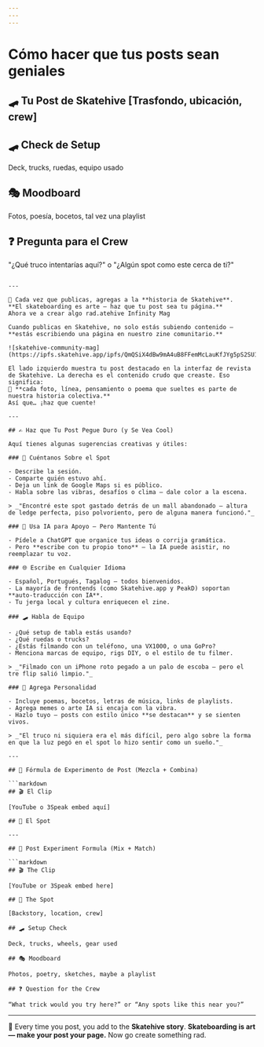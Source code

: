 ```yaml
---
---
---
```


# Cómo hacer que tus posts sean geniales

## 🛹 Tu Post de Skatehive [Trasfondo, ubicación, crew]

## 🛹 Check de Setup

Deck, trucks, ruedas, equipo usado

## 🎭 Moodboard

Fotos, poesía, bocetos, tal vez una playlist

## ❓ Pregunta para el Crew

"¿Qué truco intentarías aquí?" o "¿Algún spot como este cerca de ti?"
```

---

📣 Cada vez que publicas, agregas a la **historia de Skatehive**.
**El skateboarding es arte — haz que tu post sea tu página.**
Ahora ve a crear algo rad.atehive Infinity Mag

Cuando publicas en Skatehive, no solo estás subiendo contenido —
**estás escribiendo una página en nuestro zine comunitario.**

![skatehive-community-mag](https://ipfs.skatehive.app/ipfs/QmQSiX4dBw9mA4uB8FFemMcLauKfJYg5pS2SU1ND2u4kN1)

El lado izquierdo muestra tu post destacado en la interfaz de revista de Skatehive. La derecha es el contenido crudo que creaste. Eso significa:
📖 **cada foto, línea, pensamiento o poema que sueltes es parte de nuestra historia colectiva.**
Así que… ¡haz que cuente!

---

## ✍️ Haz que Tu Post Pegue Duro (y Se Vea Cool)

Aquí tienes algunas sugerencias creativas y útiles:

### 🧭 Cuéntanos Sobre el Spot

- Describe la sesión.
- Comparte quién estuvo ahí.
- Deja un link de Google Maps si es público.
- Habla sobre las vibras, desafíos o clima — dale color a la escena.

> _"Encontré este spot gastado detrás de un mall abandonado — altura de ledge perfecta, piso polvoriento, pero de alguna manera funcionó."_

### 🧠 Usa IA para Apoyo — Pero Mantente Tú

- Pídele a ChatGPT que organice tus ideas o corrija gramática.
- Pero **escribe con tu propio tono** — la IA puede asistir, no reemplazar tu voz.

### 🌐 Escribe en Cualquier Idioma

- Español, Portugués, Tagalog — todos bienvenidos.
- La mayoría de frontends (como Skatehive.app y PeakD) soportan **auto-traducción con IA**.
- Tu jerga local y cultura enriquecen el zine.

### 🛹 Habla de Equipo

- ¿Qué setup de tabla estás usando?
- ¿Qué ruedas o trucks?
- ¿Estás filmando con un teléfono, una VX1000, o una GoPro?
- Menciona marcas de equipo, rigs DIY, o el estilo de tu filmer.

> _"Filmado con un iPhone roto pegado a un palo de escoba — pero el tre flip salió limpio."_

### 🎤 Agrega Personalidad

- Incluye poemas, bocetos, letras de música, links de playlists.
- Agrega memes o arte IA si encaja con la vibra.
- Hazlo tuyo — posts con estilo único **se destacan** y se sienten vivos.

> _"El truco ni siquiera era el más difícil, pero algo sobre la forma en que la luz pegó en el spot lo hizo sentir como un sueño."_

---

## 🧪 Fórmula de Experimento de Post (Mezcla + Combina)

```markdown
## 🎬 El Clip

[YouTube o 3Speak embed aquí]

## 📍 El Spot

---

## 🧪 Post Experiment Formula (Mix + Match)

```markdown
## 🎬 The Clip

[YouTube or 3Speak embed here]

## 📍 The Spot

[Backstory, location, crew]

## 🛹 Setup Check

Deck, trucks, wheels, gear used

## 🎭 Moodboard

Photos, poetry, sketches, maybe a playlist

## ❓ Question for the Crew

“What trick would you try here?” or “Any spots like this near you?”
```

---

📣 Every time you post, you add to the **Skatehive story**.
**Skateboarding is art — make your post your page.**
Now go create something rad.


